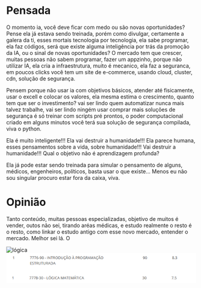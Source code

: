 # Pensada

O momento ia, você deve ficar com medo ou são novas oportunidades? Pense ela já estava sendo treinada, porém como divulgar,
certamente a galera da ti, esses mortais tecnologia por tecnologia, ela sabe programar, ela faz códigos, será que existe
alguma inteligência por trás da promoção da IA, ou o sinal de novas oportunidades? O mercado tem que crescer, muitas pessoas
não sabem programar, fazer um appzinho, porque não utilizar IA, ela cria a infraestrutura, muito é mecanico, ela faz a seguranca,
em poucos clicks você tem um site de e-commerce, usando cloud, cluster, cdn, solução de segurança.

Pensem porque não usar ia com objetivos básicos, atender até fisicamente, usar o excell e colocar os valores, ela mesma estima o
crescimento, quanto tem que ser o investimento? vai ser lindo quem automatizar nunca mais talvez trabalhe, vai ser lindo ningém usar
comprar mais soluções de segurança é só treinar com scripts pré prontos, o poder computacional criado em alguns minutos você terá
sua solução de segurança compilada, viva o python. 

Ela é muito inteligente!!! Ela vai destruir a humanidade!!! Ela parece humana, esses pensamentos sobre a vida, sobre humanidade!!!
Vai destruir a humanidade!!! 
Qual o objetivo não é aprendizagem profunda?

Ela já pode estar sendo treinada para simular o pensamento de alguns, médicos,  engenheiros, políticos, basta usar o que existe...
Menos eu não sou singular procuro estar fora da caixa, viva.

# Opinião

Tanto conteúdo, muitas pessoas especializadas, objetivo de muitos é vender, outos não sei, tirando aréas médicas, e estudo realmente
o resto é o resto, como linkar o estudo antigo com esse novo mercado, entender o mercado. Melhor sei lá. O 


![lógica](https://www.areatecnologia.com/electronica/imagenes/simbolos-puertas-logicas.jpg)
![homem](notas.png)
